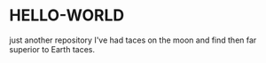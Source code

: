 # HELLO-WORLD
just another repository
I've had taces on the moon and find then far superior to Earth taces.

